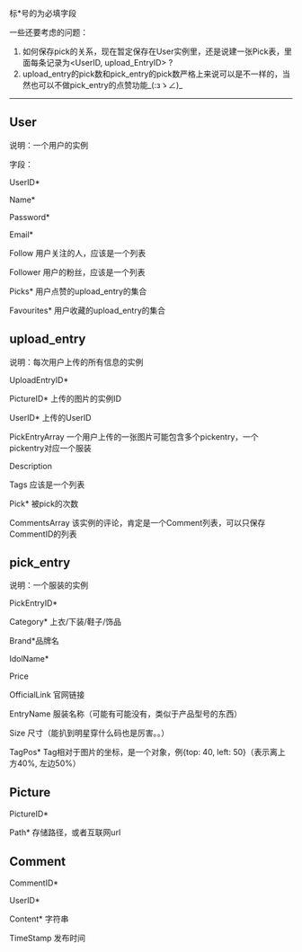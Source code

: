 标*号的为必填字段

一些还要考虑的问题：

1. 如何保存pick的关系，现在暂定保存在User实例里，还是说建一张Pick表，里面每条记录为<UserID, upload_EntryID> ?
2. upload_entry的pick数和pick_entry的pick数严格上来说可以是不一样的，当然也可以不做pick_entry的点赞功能_(:зゝ∠)_


-------------------------

## User

说明：一个用户的实例

字段：

UserID*

Name*

Password*

Email*

Follow 用户关注的人，应该是一个列表

Follower 用户的粉丝，应该是一个列表

Picks* 用户点赞的upload_entry的集合

Favourites* 用户收藏的upload_entry的集合

## upload_entry

说明：每次用户上传的所有信息的实例

UploadEntryID*

PictureID* 上传的图片的实例ID

UserID* 上传的UserID

PickEntryArray 一个用户上传的一张图片可能包含多个pickentry，一个pickentry对应一个服装

Description

Tags 应该是一个列表

Pick* 被pick的次数

CommentsArray 该实例的评论，肯定是一个Comment列表，可以只保存CommentID的列表

## pick_entry

说明：一个服装的实例

PickEntryID*

Category* 上衣/下装/鞋子/饰品

Brand*品牌名

IdolName*

Price

OfficialLink 官网链接

EntryName 服装名称（可能有可能没有，类似于产品型号的东西）

Size 尺寸（能扒到明星穿什么码也是厉害。。）

TagPos* Tag相对于图片的坐标，是一个对象，例{top: 40, left: 50}（表示离上方40%, 左边50%）



## Picture

PictureID*

Path* 存储路径，或者互联网url

## Comment

CommentID*

UserID*

Content* 字符串

TimeStamp 发布时间 


